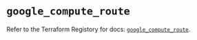 # `google_compute_route`

Refer to the Terraform Registory for docs: [`google_compute_route`](https://registry.terraform.io/providers/hashicorp/google/4.63.0/docs/resources/compute_route).
